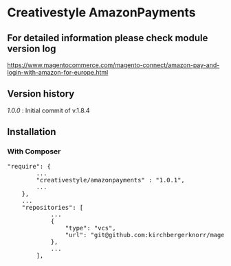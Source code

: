 # Creativestyle AmazonPayments

## For detailed information please check module version log
https://www.magentocommerce.com/magento-connect/amazon-pay-and-login-with-amazon-for-europe.html 

## Version history
*1.0.0* : Initial commit of v.1.8.4

## Installation

### With Composer
<pre>
"require": {
        ...
        "creativestyle/amazonpayments" : "1.0.1",
        ...
    },
    ...
    "repositories": [
            ...
            {
                "type": "vcs",
                "url": "git@github.com:kirchbergerknorr/magento1_creativestyle_amazonpayments"
            },
            ...
        ],
</pre>